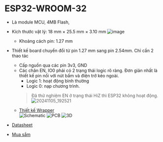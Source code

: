 # ESP32-WROOM-32
- Là module MCU, 4MB Flash, 
- Kích thước vật lý: 18 mm × 25.5 mm × 3.10 mm
  ![image](https://github.com/user-attachments/assets/745d9d40-e525-4205-a697-75329b0204da)
  - Khoảng cách pin: 1.27 mm
- Thiết kế board chuyển đổi từ pin 1.27 mm sang pin 2.54mm. Chỉ cần 2 thao tác
  - Cấp nguồn qua các pin 3v3, GND
  - Các chân EN, IO0 phải có 2 trạng thái logic rõ ràng. Đơn giản nhất là thiết kế pin nối với nút bấm và điện trở kéo ngoài.
    - Logic 1: hoạt động bình thường
    - Logic 0: nạp chương trình.
    > Đã thử nghiệm EN ở trạng thái HiZ thì ESP32 không hoạt động.
    ![20241105_192521](https://github.com/user-attachments/assets/3d98d2af-d117-4591-b34d-d05f2cd93765)
  - [Thiết kế Wrapper](https://easyeda.com/editor#id=508dd84037644c9a8733925a4745d4fd)\
    ![Schematic](https://github.com/user-attachments/assets/a43bae9d-c3d9-4c7c-9b48-3df8627f54f9)
    ![PCB](https://github.com/user-attachments/assets/2df9883e-cfdd-42e8-b1e1-58b86c6bd898)
    ![3D](https://github.com/user-attachments/assets/0868797f-6cb5-46a8-adf7-0a51f226e525)
 
  

- [Datasheet](https://www.espressif.com/sites/default/files/documentation/esp32-wroom-32_datasheet_en.pdf)
- [Mua sắm](https://shopee.vn/B%E1%BA%A3ng-m%E1%BA%A1ch-ph%C3%A1t-tri%E1%BB%83n-ESP32-WiFi-Bluetooth-Ultra-Low-Power-Core-ESP-32-ESP-32S-ESP-32-Similar-ESP8266-ch%E1%BA%A5t-l%C6%B0%E1%BB%A3ng-cao-i.578443443.13742226706)
